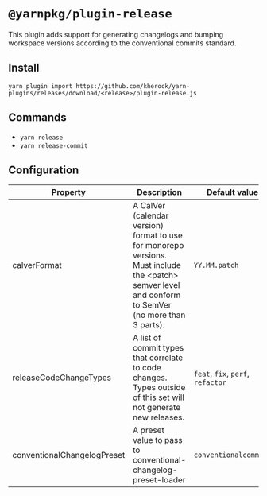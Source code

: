 # `@yarnpkg/plugin-release`

This plugin adds support for generating changelogs and bumping workspace
versions according to the conventional commits standard.

## Install

```
yarn plugin import https://github.com/kherock/yarn-plugins/releases/download/<release>/plugin-release.js
```

## Commands

- `yarn release`
- `yarn release-commit`

## Configuration

| Property | Description | Default value |
| -------- | ----------- | ------------- |
| calverFormat | A CalVer (calendar version) format to use for monorepo versions. Must include the \<patch> semver level and conform to SemVer (no more than 3 parts). | `YY.MM.patch` |
| releaseCodeChangeTypes | A list of commit types that correlate to code changes. Types outside of this set will not generate new releases. | `feat`, `fix`, `perf`, `refactor` |
| conventionalChangelogPreset | A preset value to pass to conventional-changelog-preset-loader | `conventionalcommits` |
